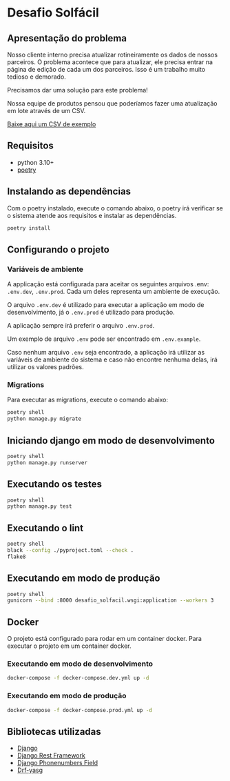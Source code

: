# Desafio Solfácil

## Apresentação do problema

Nosso cliente interno precisa atualizar rotineiramente os dados de nossos parceiros. O problema acontece que para atualizar, ele precisa entrar na página de edição de cada um dos parceiros. Isso é um trabalho muito tedioso e demorado.

Precisamos dar uma solução para este problema!

Nossa equipe de produtos pensou que poderíamos fazer uma atualização em lote através de um CSV.

[Baixe aqui um CSV de exemplo](assets/exemplo.csv)

## Requisitos

- python 3.10+
- [poetry](https://python-poetry.org/docs/#installation)

## Instalando as dependências

Com o poetry instalado, execute o comando abaixo, o poetry irá verificar se o sistema atende aos requisitos e instalar 
as dependências.

```bash
poetry install
```

## Configurando o projeto

### Variáveis de ambiente

A applicação está configurada para aceitar os seguintes arquivos .env: `.env.dev`, `.env.prod`. Cada um deles representa
um ambiente de execução.

O arquivo `.env.dev` é utilizado para executar a aplicação em modo de desenvolvimento, já o `.env.prod` é utilizado para
produção.

A aplicação sempre irá preferir o arquivo `.env.prod`.

Um exemplo de arquivo `.env` pode ser encontrado em `.env.example`.

Caso nenhum arquivo `.env` seja encontrado, a aplicação irá utilizar as variáveis de ambiente do sistema e caso não encontre
nenhuma delas, irá utilizar os valores padrões.

### Migrations
Para executar as migrations, execute o comando abaixo:

```bash
poetry shell
python manage.py migrate
```

## Iniciando django em modo de desenvolvimento

```bash
poetry shell
python manage.py runserver
```

## Executando os testes

```bash
poetry shell
python manage.py test
```

## Executando o lint

```bash
poetry shell
black --config ./pyproject.toml --check .
flake8
```

## Executando em modo de produção

```bash
poetry shell
gunicorn --bind :8000 desafio_solfacil.wsgi:application --workers 3
```

## Docker

O projeto está configurado para rodar em um container docker. Para executar o projeto em um container docker.

### Executando em modo de desenvolvimento

```bash
docker-compose -f docker-compose.dev.yml up -d
```

### Executando em modo de produção

```bash
docker-compose -f docker-compose.prod.yml up -d
```

## Bibliotecas utilizadas
- [Django](https://www.djangoproject.com/)
- [Django Rest Framework](https://www.django-rest-framework.org/)
- [Django Phonenumbers Field](https://django-phonenumber-field.readthedocs.io/en/latest/)
- [Drf-yasg](https://drf-yasg.readthedocs.io/en/stable/)